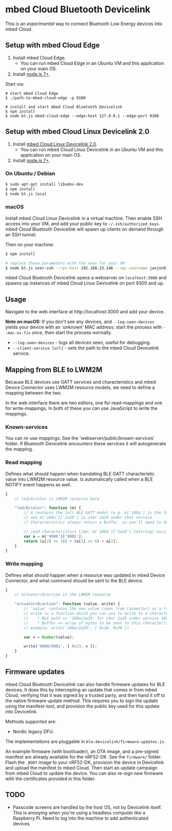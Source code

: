 # mbed Cloud Bluetooth Devicelink

This is an *experimental* way to connect Bluetooth Low Energy devices into mbed Cloud.

## Setup with mbed Cloud Edge

1. Install mbed Cloud Edge.
    * You can run mbed Cloud Edge in an Ubuntu VM and this application on your main OS.
1. Install [node.js 7+](https://nodejs.org/en/).

Start via:

```
# start mbed Cloud Edge
$ ./path-to-mbed-cloud-edge -p 9100

# install and start mbed Cloud Bluetooth Devicelink
$ npm install
$ node bt.js mbed-cloud-edge --edge-host 127.0.0.1 --edge-port 9100
```

## Setup with mbed Cloud Linux Devicelink 2.0

1. Install [mbed Cloud Linux Devicelink 2.0](https://github.com/janjongboom/mbed-cloud-client-example-restricted/tree/RR1.2.1-EA-fake-fota).
    * You can run mbed Cloud Linux Devicelink in an Ubuntu VM and this application on your main OS.
2. Install [node.js 7+](https://nodejs.org/en/).

### On Ubuntu / Debian

```bash
$ sudo apt-get install libudev-dev
$ npm install
$ node bt.js local
```

### macOS

Install mbed Cloud Linux Devicelink in a virtual machine. Then enable SSH access into your VM, and add your public key to `~/.ssh/authorized_keys`. mbed Cloud Bluetooth Devicelink will spawn up clients on demand through an SSH tunnel.

Then on your machine:

```bash
$ npm install

# replace these parameters with the ones for your VM
$ node bt.js over-ssh --rpc-host 192.168.23.146 --rpc-username janjon01 --rpc-private-key ~/.ssh/id_rsa --rpc-binary /full/path/on/mbedCloudClientExample.elf
```

mbed Cloud Bluetooth Devicelink opens a webserver on `localhost:3000` and spawns up instances of mbed Cloud Linux Devicelink on port 9300 and up.

## Usage

Navigate to the web interface at http://localhost:3000 and add your device.

**Note on macOS:** If you don't see any devices, and `--log-seen-devices` yields your device with an 'unknown' MAC address; start the process with `--mac-os-fix` *once*, then start the process normally.

* `--log-seen-devices` - logs all devices seen, useful for debugging.
* `--client-service [url]` - sets the path to the mbed Cloud Devicelink service.

## Mapping from BLE to LWM2M

Because BLE devices use GATT services and characteristics and mbed Device Connector uses LWM2M resource models, we need to define a mapping between the two.

In the web interface there are two editors, one for read-mappings and one for write-mappings. In both of these you can use JavaScript to write the mappings.

### Known-services

You can re-use mappings. See the 'webserver/public/known-services' folder. If Bluetooth Devicelink encounters these services it will autogenerate the mapping.

### Read mapping

Defines what should happen when translating BLE GATT characteristic value into LWM2M resource value. Is automatically called when a BLE NOTIFY event happens as well.

```js
{
    // led/0/color is LWM2M resource here

    "led/0/color": function (m) {
        // m contains the full BLE GATT model (e.g. m['180a'] is the 180a service)
        // and m['180a']['2a29'] is char 2a29 under that service
        // Characteristics always return a Buffer, so you'll need to do some work to 'un-buffer' it.

        // read characteristics like: m['180a']['2a29'].toString('ascii'))
        var a = m['9900']['9901'];
        return (a[2] << 16) + (a[1] << 8) + a[2];
    }
}
```

### Write mapping

Defines what should happen when a resource was updated in mbed Device Connector, and what command should be sent to the BLE device.

```js
{
    // actuator/0/action is the LWM2M resource

    "actuator/0/action": function (value, write) {
        // 'value' contains the new value (seen from Connector) as a *string*
        // write is a function which you can use to write to a characteristic. it has 2 arguments
        //    * BLE path => '180a/2a29' for char 2a29 under service 180a
        //    * Buffer => array of bytes to be sent to this characteristic
        // example: write('180a/2a29', [ 0x10, 0x30 ])

        var v = Number(value);

        write('9900/9901', [ 0x23, v ]);
    }
}
```

## Firmware updates

mbed Cloud Bluetooth Devicelink can also handle firmware updates for BLE devices. It does this by intercepting an update that comes in from mbed Cloud, verifying that it was signed by a trusted party, and then hand it off to the native firmware update method. This requires you to sign the update using the manifest-tool, and provision the public key used for this update into Devicelink.

Methods supported are:

* Nordic legacy DFU.

The implementations are pluggable in `ble-devicelink/firmware-updates.js`.

An example firmware (with bootloader), an OTA image, and a pre-signed manifest are already available for the nRF52-DK. See the `firmware/` folder. Flash the `_BOOT` image to your nRF52-DK, provision the device in Devicelink and upload the manifest to mbed Cloud. Then start an update campaign from mbed Cloud to update the device. You can also re-sign new firmware with the certificates provided in this folder.

## TODO

* Passcode screens are handled by the host OS, not by Devicelink itself. This is annoying when you're using a headless computer like a Raspberry Pi. Need to log into the machine to add authenticated devices.
